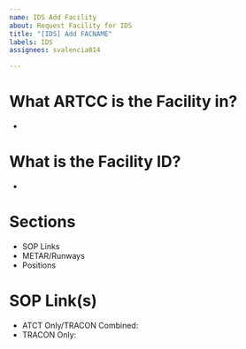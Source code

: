 ```yaml
---
name: IDS Add Facility
about: Request Facility for IDS
title: "[IDS] Add FACNAME"
labels: IDS
assignees: svalencia014

---
```


# What ARTCC is the Facility in?
-

# What is the Facility ID?
-

# Sections
- SOP Links
- METAR/Runways
- Positions

# SOP Link(s)
- ATCT Only/TRACON Combined:
- TRACON Only:
